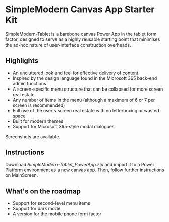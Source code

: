 # SimpleModern Canvas App Starter Kit

SimpleModern-Tablet is a barebone canvas Power App in the tablet form factor, designed to serve as a highly reusable starting point that minimises the ad-hoc nature of user-interface construction overheads.

## Highlights

+ An uncluttered look and feel for effective delivery of content
+ Inspired by the design language found in the Microsoft 365 back-end admin functions
+ A screen-specific menu structure that can be collapsed for more screen real estate
+ Any number of items in the menu (although a maximum of 6 or 7 per screen is recommended)
+ Full use of the user's screen real estate with no letterboxing or wasted space
+ Built for modern themes
+ Support for Microsoft 365-style modal dialogues

Screenshots are available.

## Instructions

Download *SimpleModern-Tablet_PowerApp.zip* and import it to a Power Platform environment as a new canvas app. Then, follow further instructions on MainScreen.

## What's on the roadmap

+ Support for second-level menu items
+ Support for dark mode
+ A version for the mobile phone form factor
